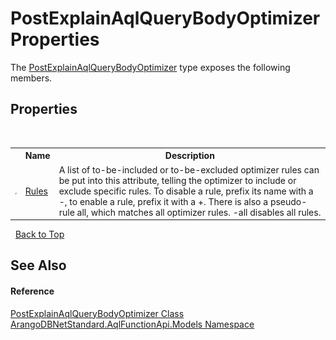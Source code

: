# PostExplainAqlQueryBodyOptimizer Properties
 

The <a href="11a545c3-203b-1bcd-2012-c94795543290">PostExplainAqlQueryBodyOptimizer</a> type exposes the following members.


## Properties
&nbsp;<table><tr><th></th><th>Name</th><th>Description</th></tr><tr><td>![Public property](media/pubproperty.gif "Public property")</td><td><a href="b3deb9e9-e8eb-17de-6531-15045e232cb3">Rules</a></td><td>
A list of to-be-included or to-be-excluded optimizer rules can be put into this attribute, telling the optimizer to include or exclude specific rules. To disable a rule, prefix its name with a -, to enable a rule, prefix it with a +. There is also a pseudo-rule all, which matches all optimizer rules. -all disables all rules.</td></tr></table>&nbsp;
<a href="#postexplainaqlquerybodyoptimizer-properties">Back to Top</a>

## See Also


#### Reference
<a href="11a545c3-203b-1bcd-2012-c94795543290">PostExplainAqlQueryBodyOptimizer Class</a><br /><a href="e03acbe1-782e-533e-7ffe-cd51613ed54f">ArangoDBNetStandard.AqlFunctionApi.Models Namespace</a><br />